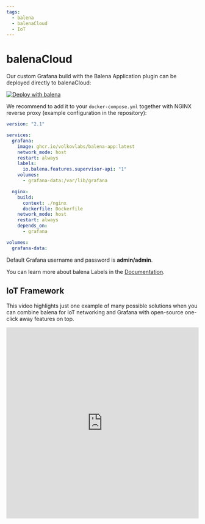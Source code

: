 ```yaml
---
tags:
  - balena
  - balenaCloud
  - IoT
---
```


# balenaCloud

Our custom Grafana build with the Balena Application plugin can be deployed directly to balenaCloud:

[![Deploy with balena](https://balena.io/deploy.svg)](https://dashboard.balena-cloud.com/deploy?repoUrl=https://github.com/volkovlabs/volkovlabs-balena-app)

We recommend to add it to your `docker-compose.yml` together with NGINX reverse proxy (example configuration in the repository):

```yaml
version: "2.1"

services:
  grafana:
    image: ghcr.io/volkovlabs/balena-app:latest
    network_mode: host
    restart: always
    labels:
      io.balena.features.supervisor-api: "1"
    volumes:
      - grafana-data:/var/lib/grafana

  nginx:
    build:
      context: ./nginx
      dockerfile: Dockerfile
    network_mode: host
    restart: always
    depends_on:
      - grafana

volumes:
  grafana-data:
```

Default Grafana username and password is **admin/admin**.

You can learn more about balena Labels in the [Documentation](https://www.balena.io/docs/reference/supervisor/docker-compose/#labels).

## IoT Framework

This video highlights just one example of many possible solutions when you can combine balena for IoT networking and Grafana with open-source one-click away features on top.

<iframe width="100%" height="500" src="https://www.youtube.com/embed/zf98C3lux54" title="IoT Framework based on balena and Grafana | Open source Grafana plugins" frameborder="0" allow="accelerometer; autoplay; clipboard-write; encrypted-media; gyroscope; picture-in-picture" allowfullscreen></iframe>
